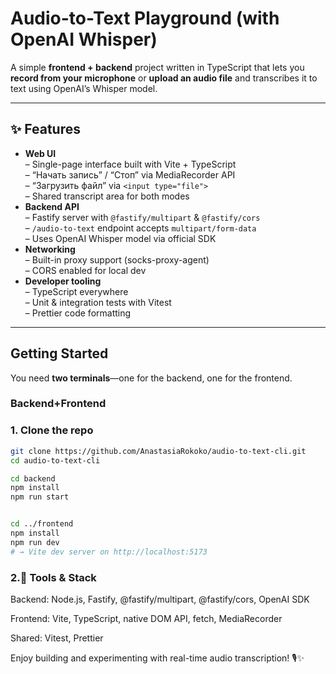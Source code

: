 # Audio-to-Text Playground (with OpenAI Whisper)

A simple **frontend + backend** project written in TypeScript that lets you **record from your microphone** or **upload an audio file** and transcribes it to text using OpenAI’s Whisper model.

---

## ✨ Features

- **Web UI**  
  – Single-page interface built with Vite + TypeScript  
  – “Начать запись” / “Стоп” via MediaRecorder API  
  – “Загрузить файл” via `<input type="file">`  
  – Shared transcript area for both modes
- **Backend API**  
  – Fastify server with `@fastify/multipart` & `@fastify/cors`  
  – `/audio-to-text` endpoint accepts `multipart/form-data`  
  – Uses OpenAI Whisper model via official SDK
- **Networking**  
  – Built-in proxy support (socks-proxy-agent)  
  – CORS enabled for local dev
- **Developer tooling**  
  – TypeScript everywhere  
  – Unit & integration tests with Vitest  
  – Prettier code formatting

---

## Getting Started

You need **two terminals**—one for the backend, one for the frontend.

### Backend+Frontend

### 1. Clone the repo

```bash
git clone https://github.com/AnastasiaRokoko/audio-to-text-cli.git
cd audio-to-text-cli

cd backend
npm install
npm run start


cd ../frontend
npm install
npm run dev
# → Vite dev server on http://localhost:5173

```

### 2.🔧 Tools & Stack

Backend: Node.js, Fastify, @fastify/multipart, @fastify/cors, OpenAI SDK

Frontend: Vite, TypeScript, native DOM API, fetch, MediaRecorder

Shared: Vitest, Prettier

Enjoy building and experimenting with real-time audio transcription! 🎙️✨
